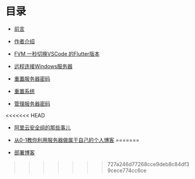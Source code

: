 # 目录

- [前言](README.md)

- [作者介绍](connent/作者介绍.md)

- [FVM 一秒切换VSCode 的Flutter版本](connent/vscode配置fvm.md)

- [远程连接Windows服务器](connent/远程连接Windows服务器.md)

- [重置服务器密码](connent/重置服务器密码.md)

- [重置系统](connent/重置系统.md)

- [管理服务器密码](connent/管理服务器密码.md)

<<<<<<< HEAD
- [阿里云安全组的那些事儿](connent/阿里云安全组的那些事儿.md)

- [从0-1教你利用服务器做属于自己的个人博客](connent/部署博客.md)
=======
- [部署博客](connent/部署博客.md)
>>>>>>> 727a246d77268cce9deb8c84df39cece774cc6ce

  

  

  


